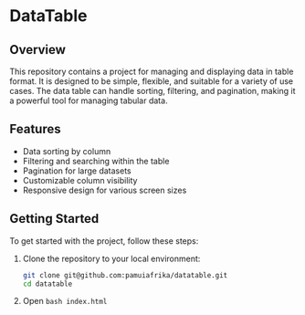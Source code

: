 
# DataTable 

## Overview
This repository contains a project for managing and displaying data in table format. It is designed to be simple, flexible, and suitable for a variety of use cases. The data table can handle sorting, filtering, and pagination, making it a powerful tool for managing tabular data.

## Features
- Data sorting by column
- Filtering and searching within the table
- Pagination for large datasets
- Customizable column visibility
- Responsive design for various screen sizes

## Getting Started
To get started with the project, follow these steps:

1. Clone the repository to your local environment:
   ```bash
   git clone git@github.com:pamuiafrika/datatable.git
   cd datatable
   ```
2. Open ```bash index.html```
